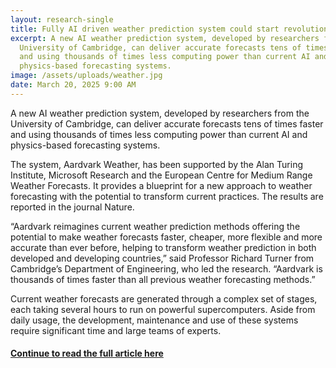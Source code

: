```yaml
---
layout: research-single
title: Fully AI driven weather prediction system could start revolution in forecasting
excerpt: A new AI weather prediction system, developed by researchers from the
  University of Cambridge, can deliver accurate forecasts tens of times faster
  and using thousands of times less computing power than current AI and
  physics-based forecasting systems.
image: /assets/uploads/weather.jpg
date: March 20, 2025 9:00 AM
---
```

A new AI weather prediction system, developed by researchers from the University of Cambridge, can deliver accurate forecasts tens of times faster and using thousands of times less computing power than current AI and physics-based forecasting systems.

The system, Aardvark Weather, has been supported by the Alan Turing Institute, Microsoft Research and the European Centre for Medium Range Weather Forecasts. It provides a blueprint for a new approach to weather forecasting with the potential to transform current practices. The results are reported in the journal Nature.

“Aardvark reimagines current weather prediction methods offering the potential to make weather forecasts faster, cheaper, more flexible and more accurate than ever before, helping to transform weather prediction in both developed and developing countries,” said Professor Richard Turner from Cambridge’s Department of Engineering, who led the research. “Aardvark is thousands of times faster than all previous weather forecasting methods.”

Current weather forecasts are generated through a complex set of stages, each taking several hours to run on powerful supercomputers. Aside from daily usage, the development, maintenance and use of these systems require significant time and large teams of experts.

#### [Continue to read the full article here](https://www.cam.ac.uk/research/news/fully-ai-driven-weather-prediction-system-could-start-revolution-in-forecasting)